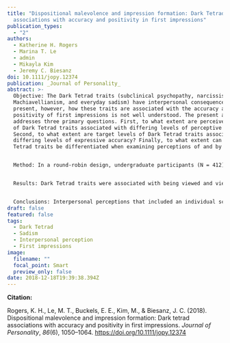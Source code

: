 ```yaml
---
title: "Dispositional malevolence and impression formation: Dark Tetrad
  associations with accuracy and positivity in first impressions"
publication_types:
  - "2"
authors:
  - Katherine H. Rogers
  - Marina T. Le
  - admin
  - Mikayla Kim
  - Jeremy C. Biesanz
doi: 10.1111/jopy.12374
publication: _Journal of Personality_
abstract: >-
  Objective: The Dark Tetrad traits (subclinical psychopathy, narcissism,
  Machiavellianism, and everyday sadism) have interpersonal consequences. At
  present, however, how these traits are associated with the accuracy and
  positivity of first impressions is not well understood. The present article
  addresses three primary questions. First, to what extent are perceiver levels
  of Dark Tetrad traits associated with differing levels of perceptive accuracy?
  Second, to what extent are target levels of Dark Tetrad traits associated with
  differing levels of expressive accuracy? Finally, to what extent can Dark
  Tetrad traits be differentiated when examining perceptions of and by others?


  Method: In a round‐robin design, undergraduate participants (N = 412) in small groups engaged in brief, naturalistic, unstructured dyadic interactions before providing impressions of their partner.


  Results: Dark Tetrad traits were associated with being viewed and viewing others less distinctively accurately and more negatively.


  Conclusions: Interpersonal perceptions that included an individual scoring highly on one of the Dark Tetrad traits differed in important ways from interactions among individuals with more benevolent personalities. Notably, despite the similarities between the Dark Tetrad, these traits had unique associations with interpersonal perceptions.
draft: false
featured: false
tags:
  - Dark Tetrad
  - Sadism
  - Interpersonal perception
  - First impressions
image:
  filename: ""
  focal_point: Smart
  preview_only: false
date: 2018-12-18T19:39:38.394Z
---
```

**Citation:**

Rogers, K. H., Le, M. T., Buckels, E. E., Kim, M., & Biesanz, J. C. (2018). Dispositional malevolence and impression formation: Dark tetrad associations with accuracy and positivity in first impressions. *Journal of Personality*, *86*(6), 1050–1064. https://doi.org/10.1111/jopy.12374